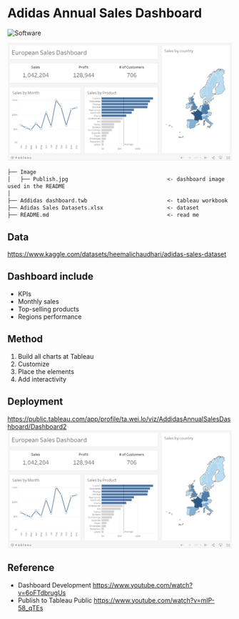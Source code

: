 # Adidas Annual Sales Dashboard

![Software](https://img.shields.io/badge/%20Tableau-FFFFFF?style=for-the-badge&logo=Tableau&logoColor=0077B5)

 <img src="https://github.com/Taweilo/EU_Sales_Dashboard/blob/main/Image/Publish.jpg" width="1100">
 
```
├── Image
│   ├── Publish.jpg                               <- dashboard image used in the README                    
│
├── Addidas dashboard.twb                         <- tableau workbook
├── Adidas Sales Datasets.xlsx                    <- dataset
├── README.md                                     <- read me
```
## Data 
https://www.kaggle.com/datasets/heemalichaudhari/adidas-sales-dataset

## Dashboard include
* KPIs
* Monthly sales
* Top-selling products
* Regions performance

## Method
1. Build all charts at Tableau
2. Customize
3. Place the elements
4. Add interactivity

## Deployment
https://public.tableau.com/app/profile/ta.wei.lo/viz/AddidasAnnualSalesDashboard/Dashboard2
 <img src="https://github.com/Taweilo/EU_Sales_Dashboard/blob/main/Image/Publish.jpg" width="1100">

## Reference
* Dashboard Development https://www.youtube.com/watch?v=6oFTdbrugUs
* Publish to Tableau Public https://www.youtube.com/watch?v=mIP-58_qTEs
